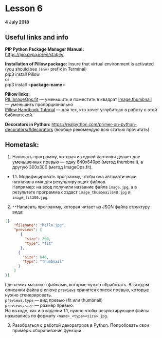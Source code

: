 # Lesson 6
**4 July 2018**

## Useful links and info

**PIP Python Package Manager Manual:**  
https://pip.pypa.io/en/stable/

**Installation of Pillow package:**
Insure that virtual environment is activated (you should see `(env)` prefix in Terminal)  
pip3 install Pillow  
or  
pip3 install <**package-name**>

**Pillow links:**  
[PIL.ImageOps.fit](https://pillow.readthedocs.io/en/3.1.x/reference/ImageOps.html?highlight=fit#PIL.ImageOps.fit) — уменьшить и поместить в квадрат
[Image.thumbnail](https://pillow.readthedocs.io/en/3.1.x/reference/Image.html?highlight=Image.thumbnail#PIL.Image.Image.thumbnail) — уменьшить пропорционально  
[Pillow Handbook Tutorial](https://pillow.readthedocs.io/en/3.1.x/handbook/index.html) — для тех, кто хочет углубиться в работу с этой библиотекой.

**Decorators in Python:**
https://realpython.com/primer-on-python-decorators/#decorators (вообще рекомендую всю статью прочитать)

## Hometask:

1. Написать программу, которая из одной картинки делает две уменьшенных превью — одну 640x640px (метод thumbnail), а другую 300x300 (метод ImageOps.fit).  

* 1.1. Модифицировать программу, чтобы она автоматически назначала имя для результирующих файлов.   
Например: на вход получили название файла `image.jpg`, а в результате программа создаст `image_thumbnail640.jpg` и `image_fit300.jpg`. 
2. `**`Написать программу, которая читает из JSON файла структуру вида:
```json
[{
	"filename": "hello.jpg",
	"previews": [
	   {
         "size": 200,
         "type": "fit"
	   },
	  {
        "size": 640,
        "type": "thumbnail"
	  }
	]
}]
```
Где лежит массив с файлами, которые нужно обработать. В каждом описании файла в ключе `previews` хранится список превью, которые нужно сгенерировать.   
`previews.type` — вид превью (fit или thumbnail)  
`previews.size` — размер превью.  
На выходе, как и в задании 1.1, нужно чтобы результирующие файлы назывались по формату `<name>_<type><size>.jpg`.  

3. Разобраться с работой декораторов в Python. Попробовать свои примеры оборачивания функций.